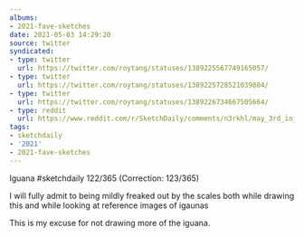 ```yaml
---
albums:
- 2021-fave-sketches
date: 2021-05-03 14:29:20
source: twitter
syndicated:
- type: twitter
  url: https://twitter.com/roytang/statuses/1389225567749165057/
- type: twitter
  url: https://twitter.com/roytang/statuses/1389225728521039884/
- type: twitter
  url: https://twitter.com/roytang/statuses/1389226734667505664/
- type: reddit
  url: https://www.reddit.com/r/SketchDaily/comments/n3rkhl/may_3rd_injured_iguana_inconveniently_illustrates/gwsc3ub/
tags:
- sketchdaily
- '2021'
- 2021-fave-sketches
---
```


Iguana #sketchdaily 122/365 (Correction: 123/365)

I will fully admit to being mildly freaked out by the scales both while drawing this and while looking at reference images of igaunas

This is my excuse for not drawing more of the iguana.